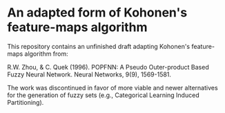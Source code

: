 # An adapted form of Kohonen's feature-maps algorithm

This repository contains an unfinished draft adapting Kohonen's feature-maps algorithm from:

R.W. Zhou, & C. Quek (1996). POPFNN: A Pseudo Outer-product Based Fuzzy Neural Network. Neural Networks, 9(9), 1569-1581.

The work was discontinued in favor of more viable and newer alternatives for the generation of fuzzy sets (e.g., Categorical Learning Induced Partitioning).
